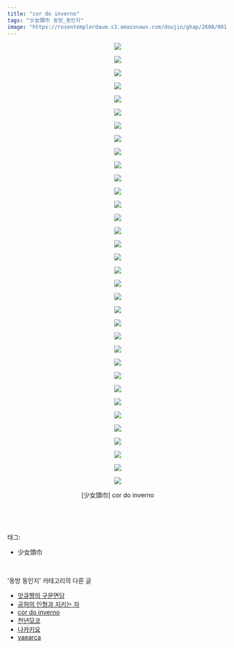 ```yaml
---
title: "cor do inverno"
tags: "少女頭巾 동방_동인지"
image: "https://rosentemplerdaum.s3.amazonaws.com/doujin/ghap/2608/001.jpg"
---
```

<div class="article">
<p style="text-align: center; clear: none; float: none;"><img src="{{ site.imgserver10 }}/ghap/2608/001.jpg"/></p>
<p style="text-align: center; clear: none; float: none;"><img src="{{ site.imgserver10 }}/ghap/2608/002.jpg"/></p>
<p style="text-align: center; clear: none; float: none;"><img src="{{ site.imgserver10 }}/ghap/2608/003.jpg"/></p>
<p style="text-align: center; clear: none; float: none;"><img src="{{ site.imgserver10 }}/ghap/2608/004.jpg"/></p>
<p style="text-align: center; clear: none; float: none;"><img src="{{ site.imgserver10 }}/ghap/2608/005.jpg"/></p>
<p style="text-align: center; clear: none; float: none;"><img src="{{ site.imgserver10 }}/ghap/2608/006.jpg"/></p>
<p style="text-align: center; clear: none; float: none;"><img src="{{ site.imgserver10 }}/ghap/2608/007.jpg"/></p>
<p style="text-align: center; clear: none; float: none;"><img src="{{ site.imgserver10 }}/ghap/2608/008.jpg"/></p>
<p style="text-align: center; clear: none; float: none;"><img src="{{ site.imgserver10 }}/ghap/2608/009.jpg"/></p>
<p style="text-align: center; clear: none; float: none;"><img src="{{ site.imgserver10 }}/ghap/2608/010.jpg"/></p>
<p style="text-align: center; clear: none; float: none;"><img src="{{ site.imgserver10 }}/ghap/2608/011.jpg"/></p>
<p style="text-align: center; clear: none; float: none;"><img src="{{ site.imgserver10 }}/ghap/2608/012.jpg"/></p>
<p style="text-align: center; clear: none; float: none;"><img src="{{ site.imgserver10 }}/ghap/2608/013.jpg"/></p>
<p style="text-align: center; clear: none; float: none;"><img src="{{ site.imgserver10 }}/ghap/2608/014.jpg"/></p>
<p style="text-align: center; clear: none; float: none;"><img src="{{ site.imgserver10 }}/ghap/2608/015.jpg"/></p>
<p style="text-align: center; clear: none; float: none;"><img src="{{ site.imgserver10 }}/ghap/2608/016.jpg"/></p>
<p style="text-align: center; clear: none; float: none;"><img src="{{ site.imgserver10 }}/ghap/2608/017.jpg"/></p>
<p style="text-align: center; clear: none; float: none;"><img src="{{ site.imgserver10 }}/ghap/2608/018.jpg"/></p>
<p style="text-align: center; clear: none; float: none;"><img src="{{ site.imgserver10 }}/ghap/2608/019.jpg"/></p>
<p style="text-align: center; clear: none; float: none;"><img src="{{ site.imgserver10 }}/ghap/2608/020.jpg"/></p>
<p style="text-align: center; clear: none; float: none;"><img src="{{ site.imgserver10 }}/ghap/2608/021.jpg"/></p>
<p style="text-align: center; clear: none; float: none;"><img src="{{ site.imgserver10 }}/ghap/2608/022.jpg"/></p>
<p style="text-align: center; clear: none; float: none;"><img src="{{ site.imgserver10 }}/ghap/2608/023.jpg"/></p>
<p style="text-align: center; clear: none; float: none;"><img src="{{ site.imgserver10 }}/ghap/2608/024.jpg"/></p>
<p style="text-align: center; clear: none; float: none;"><img src="{{ site.imgserver10 }}/ghap/2608/025.jpg"/></p>
<p style="text-align: center; clear: none; float: none;"><img src="{{ site.imgserver10 }}/ghap/2608/026.jpg"/></p>
<p style="text-align: center; clear: none; float: none;"><img src="{{ site.imgserver10 }}/ghap/2608/027.jpg"/></p>
<p style="text-align: center; clear: none; float: none;"><img src="{{ site.imgserver10 }}/ghap/2608/028.jpg"/></p>
<p style="text-align: center; clear: none; float: none;"><img src="{{ site.imgserver10 }}/ghap/2608/029.jpg"/></p>
<p style="text-align: center; clear: none; float: none;"><img src="{{ site.imgserver10 }}/ghap/2608/030.jpg"/></p>
<p style="text-align: center; clear: none; float: none;"><img src="{{ site.imgserver10 }}/ghap/2608/031.jpg"/></p>
<p style="text-align: center; clear: none; float: none;"><img src="{{ site.imgserver10 }}/ghap/2608/032.jpg"/></p>
<p style="text-align: center; clear: none; float: none;"><img src="{{ site.imgserver10 }}/ghap/2608/033.jpg"/></p>
<p style="text-align: center; clear: none; float: none;"><img src="{{ site.imgserver10 }}/ghap/2608/034.jpg"/></p>
<p style="text-align: center; clear: none; float: none;">[少女頭巾] cor do inverno</p>
<p><br/></p>
</div><br/>
<div class="tagTrail">
<p>태그: </p>
<ul>
<li>少女頭巾</li>
</ul>
</div><br/>
<div class="another">
<p>'동방 동인지' 카테고리의 다른 글</p>
<ul>
<li><a href="/ghap_2611">앗큐쨩의 구문면담</a></li>
<li><a href="/ghap_2610">공허의 인형과 지키는 자</a></li>
<li><a href="/ghap_2608">cor do inverno</a></li>
<li><a href="/ghap_2606">천년모코</a></li>
<li><a href="/ghap_2600">나카키요</a></li>
<li><a href="/ghap_2599">vaearca</a></li>
</ul>
</div><br/>
<div class="cb_module cb_fluid">
<div class="cb_wrt cb_profile">
</div><!-- commentList close -->
</div><br/>
